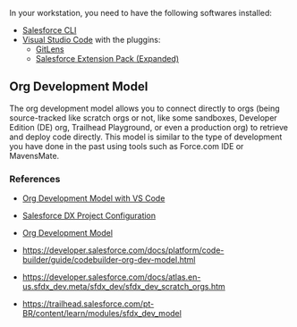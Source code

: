 In your workstation, you need to have the following softwares installed:

- [Salesforce CLI](https://developer.salesforce.com/tools/salesforcecli)
- [Visual Studio Code](https://code.visualstudio.com/)
  with the pluggins:
  - [GitLens](https://marketplace.visualstudio.com/items?itemName=eamodio.gitlens)
  - [Salesforce Extension Pack (Expanded)](https://marketplace.visualstudio.com/items?itemName=salesforce.salesforcedx-vscode-expanded)

## Org Development Model

The org development model allows you to connect directly to orgs (being source-tracked like scratch orgs or not, like some sandboxes, Developer Edition (DE) org, Trailhead Playground, or even a production org) to retrieve and deploy code directly. This model is similar to the type of development you have done in the past using tools such as Force.com IDE or MavensMate.

### References

- [Org Development Model with VS Code](https://forcedotcom.github.io/salesforcedx-vscode/articles/user-guide/org-development-model)
- [Salesforce DX Project Configuration](https://developer.salesforce.com/docs/atlas.en-us.sfdx_dev.meta/sfdx_dev/sfdx_dev_ws_config.htm)
- [Org Development Model](https://trailhead.salesforce.com/content/learn/modules/org-development-model)

- https://developer.salesforce.com/docs/platform/code-builder/guide/codebuilder-org-dev-model.html
- https://developer.salesforce.com/docs/atlas.en-us.sfdx_dev.meta/sfdx_dev/sfdx_dev_scratch_orgs.htm
- https://trailhead.salesforce.com/pt-BR/content/learn/modules/sfdx_dev_model
